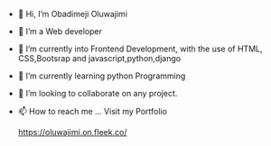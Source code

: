 - 👋 Hi, I’m Obadimeji Oluwajimi
- 👀 I’m a Web developer
- 👀 I’m currently into Frontend Development, with the use of HTML, CSS,Bootsrap and javascript,python,django
- 🌱 I’m currently learning python Programming
- 💞️ I’m looking to collaborate on any project.
- 📫 How to reach me ... Visit my Portfolio

  https://oluwajimi.on.fleek.co/

<!---
Oluwajimi06/Oluwajimi06 is a ✨ special ✨ repository because its `README.md` (this file) appears on your GitHub profile.
You can click the Preview link to take a look at your changes.
--->
